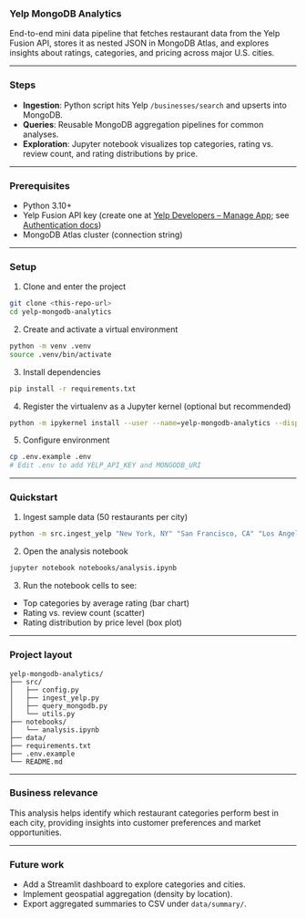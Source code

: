 ### Yelp MongoDB Analytics

End-to-end mini data pipeline that fetches restaurant data from the Yelp Fusion API, stores it as nested JSON in MongoDB Atlas, and explores insights about ratings, categories, and pricing across major U.S. cities.

---

### Steps

- **Ingestion**: Python script hits Yelp `/businesses/search` and upserts into MongoDB.
- **Queries**: Reusable MongoDB aggregation pipelines for common analyses.
- **Exploration**: Jupyter notebook visualizes top categories, rating vs. review count, and rating distributions by price.

---

### Prerequisites

- Python 3.10+
- Yelp Fusion API key (create one at [Yelp Developers – Manage App](https://www.yelp.com/developers/v3/manage_app); see [Authentication docs](https://www.yelp.com/developers/documentation/v3/authentication))
- MongoDB Atlas cluster (connection string)

---

### Setup

1) Clone and enter the project

```bash
git clone <this-repo-url>
cd yelp-mongodb-analytics
```

2) Create and activate a virtual environment

```bash
python -m venv .venv
source .venv/bin/activate
```

3) Install dependencies

```bash
pip install -r requirements.txt
```

4) Register the virtualenv as a Jupyter kernel (optional but recommended)

```bash
python -m ipykernel install --user --name=yelp-mongodb-analytics --display-name "Python (yelp-mongodb-analytics)"
```

5) Configure environment

```bash
cp .env.example .env
# Edit .env to add YELP_API_KEY and MONGODB_URI
```

---

### Quickstart

1) Ingest sample data (50 restaurants per city)

```bash
python -m src.ingest_yelp "New York, NY" "San Francisco, CA" "Los Angeles, CA" "Chicago, IL" "Houston, TX"
```

2) Open the analysis notebook

```bash
jupyter notebook notebooks/analysis.ipynb
```

3) Run the notebook cells to see:

- Top categories by average rating (bar chart)
- Rating vs. review count (scatter)
- Rating distribution by price level (box plot)

---

### Project layout

```
yelp-mongodb-analytics/
├── src/
│   ├── config.py
│   ├── ingest_yelp.py
│   ├── query_mongodb.py
│   └── utils.py
├── notebooks/
│   └── analysis.ipynb
├── data/
├── requirements.txt
├── .env.example
└── README.md
```

---

### Business relevance

This analysis helps identify which restaurant categories perform best in each city, providing insights into customer preferences and market opportunities.

---

### Future work

- Add a Streamlit dashboard to explore categories and cities.
- Implement geospatial aggregation (density by location).
- Export aggregated summaries to CSV under `data/summary/`.
